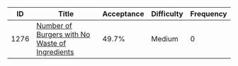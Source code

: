 |ID|Title|Acceptance|Difficulty|Frequency|
|----|-----|----|---|---|
|1276|[Number of Burgers with No Waste of Ingredients]( https://leetcode.com/problems/number-of-burgers-with-no-waste-of-ingredients)|49.7%|Medium|0|
